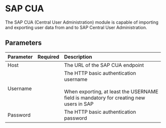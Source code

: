 # SAP CUA

The SAP CUA (Central User Administration) module is capable of importing
and exporting user data from and to SAP Central User Administration.

## Parameters

| Parameter | Required |                                                              Description                                                              |
|:----------|:--------:|:--------------------------------------------------------------------------------------------------------------------------------------|
|    Host   |          |                                                    The URL of the SAP CUA endpoint                                                    |
|  Username |          | The HTTP basic authentication username<br> <br>When exporting, at least the USERNAME field is mandatory for creating new users in SAP |
|  Password |          |                                                 The HTTP basic authentication password                                                |
